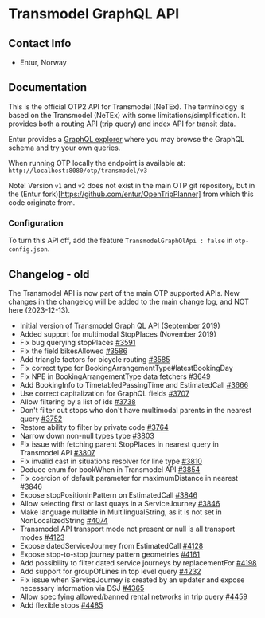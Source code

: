 # Transmodel GraphQL API

## Contact Info

- Entur, Norway

## Documentation

This is the official OTP2 API for Transmodel (NeTEx). The terminology is based on the 
Transmodel (NeTEx) with some limitations/simplification. It provides both a routing API 
(trip query) and index API for transit data.

Entur provides a [GraphQL explorer](https://api.entur.io/graphql-explorer) where you may browse the GraphQL schema and try your own
queries.

When running OTP locally the endpoint is available at: `http://localhost:8080/otp/transmodel/v3`

Note! Version `v1` and `v2` does not exist in the main OTP git repository, but in the (Entur fork)[https://github.com/entur/OpenTripPlanner] from which this code originate from.

### Configuration

To turn this API off, add the feature `TransmodelGraphQlApi : false` in `otp-config.json`.

## Changelog - old

The Transmodel API is now part of the main OTP supported APIs. New changes in the changelog 
will be added to the main change log, and NOT here (2023-12-13).

- Initial version of Transmodel Graph QL API (September 2019)
- Added support for multimodal StopPlaces (November 2019)
- Fix bug querying stopPlaces [#3591](https://github.com/opentripplanner/OpenTripPlanner/pull/3591)
- Fix the field bikesAllowed [#3586](https://github.com/opentripplanner/OpenTripPlanner/pull/3586)
- Add triangle factors for bicycle
  routing [#3585](https://github.com/opentripplanner/OpenTripPlanner/pull/3585)
- Fix correct type for BookingArrangementType#latestBookingDay
- Fix NPE in BookingArrangementType data
  fetchers [#3649](https://github.com/opentripplanner/OpenTripPlanner/pull/3649)
- Add BookingInfo to TimetabledPassingTime and
  EstimatedCall [#3666](https://github.com/opentripplanner/OpenTripPlanner/pull/3666)
- Use correct capitalization for GraphQL
  fields [#3707](https://github.com/opentripplanner/OpenTripPlanner/pull/3707)
- Allow filtering by a list of
  ids [#3738](https://github.com/opentripplanner/OpenTripPlanner/pull/3738)
- Don't filter out stops who don't have multimodal parents in the nearest
  query [#3752](https://github.com/opentripplanner/OpenTripPlanner/pull/3752)
- Restore ability to filter by private
  code [#3764](https://github.com/opentripplanner/OpenTripPlanner/pull/3764)
- Narrow down non-null types
  type [#3803](https://github.com/opentripplanner/OpenTripPlanner/pull/3803)
- Fix issue with fetching parent StopPlaces in nearest query in Transmodel
  API [#3807](https://github.com/opentripplanner/OpenTripPlanner/pull/3807)
- Fix invalid cast in situations resolver for line
  type [#3810](https://github.com/opentripplanner/OpenTripPlanner/pull/3810)
- Deduce enum for bookWhen in Transmodel
  API [#3854](https://github.com/opentripplanner/OpenTripPlanner/pull/3854)
- Fix coercion of default parameter for maximumDistance in
  nearest [#3846](https://github.com/opentripplanner/OpenTripPlanner/pull/3846)
- Expose stopPositionInPattern on
  EstimatedCall [#3846](https://github.com/opentripplanner/OpenTripPlanner/pull/3846)
- Allow selecting first or last quays in a
  ServiceJourney [#3846](https://github.com/opentripplanner/OpenTripPlanner/pull/3846)
- Make language nullable in MultilingualString, as it is not set in NonLocalizedString
  [#4074](https://github.com/opentripplanner/OpenTripPlanner/pull/4074)
- Transmodel API transport mode not present or null is all transport modes
  [#4123](https://github.com/opentripplanner/OpenTripPlanner/pull/4123)
- Expose datedServiceJourney from EstimatedCall
  [#4128](https://github.com/opentripplanner/OpenTripPlanner/pull/4128)
- Expose stop-to-stop journey pattern geometries
  [#4161](https://github.com/opentripplanner/OpenTripPlanner/pull/4161)
- Add possibility to filter dated service journeys by replacementFor
  [#4198](https://github.com/opentripplanner/OpenTripPlanner/pull/4198)
- Add support for groupOfLines in top level query
  [#4232](https://github.com/opentripplanner/OpenTripPlanner/pull/4232)
- Fix issue when ServiceJourney is created by an updater and expose necessary information via DSJ
  [#4365](https://github.com/opentripplanner/OpenTripPlanner/pull/4365)
- Allow specifying allowed/banned rental networks in trip query
  [#4459](https://github.com/opentripplanner/OpenTripPlanner/pull/4459)
- Add flexible stops
  [#4485](https://github.com/opentripplanner/OpenTripPlanner/pull/4485)

 
 
